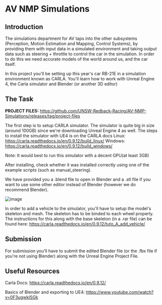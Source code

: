 # AV NMP Simulations

## Introduction
The simulations department for AV taps into the other subsystems (Perception, Motion Estimation and Mapping, Control Systems), by providing them with input data in a simulated environment and taking output data such as steering + throttle to control the car in the simulation. In order to do this we need accurate models of the world around us, and the car itself.

In this project you'll be setting up this year's car RB-21E in a simulation environment known as CARLA. You'll learn how to work with Unreal Engine 4, the Carla simulator and Blender (or another 3D editor)

## The Task
**PROJECT FILES:** https://github.com/UNSW-Redback-Racing/AV-NMP-Simulations/releases/tag/project-files

The first step is to setup CARLA simulator. The simulator is quite big in size (around 100GB) since we're downloading Unreal Engine 4 as well. The steps to install the simulator with UE4 is on the CARLA docs
Linux: https://carla.readthedocs.io/en/0.9.12/build_linux/
Windows: https://carla.readthedocs.io/en/0.9.12/build_windows/

Note: It would best to run this simulator with a decent GPU(at least 3GB)

After installing, check whether it was installed correctly using one of the example scripts (such as manual_steering). 

We have provided you a .blend file to open in Blender and a .stl file if you want to use some other editor instead of Blender (however we do recommend Blender).

![image](https://user-images.githubusercontent.com/29827456/135519224-f6b87991-9567-4039-b218-d686c49ecabc.png)

In order to add a vehicle to the simulator, you'll have to setup the model's skeleton and mesh. The skeleton has to be binded to each wheel properly.
The instructions for this along with the base skeleton (in a .rar file) can be found here:
https://carla.readthedocs.io/en/0.9.12/tuto_A_add_vehicle/


## Submission
For submission you'll have to submit the edited Blender file (or the .fbx file if you're not using Blender) along with the Unreal Engine Project File. 

## Useful Resources
Carla Docs: https://carla.readthedocs.io/en/0.9.12/

Basics of Blender and exporting to UE4: https://www.youtube.com/watch?v=0F3ugwkISGk
